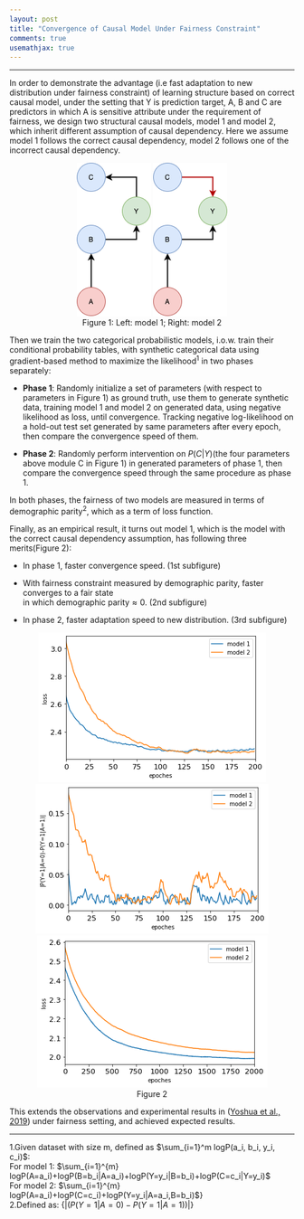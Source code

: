 ```yaml
---
layout: post
title: "Convergence of Causal Model Under Fairness Constraint"
comments: true
usemathjax: true
---
```


---

In order to demonstrate the advantage (i.e fast adaptation to new
distribution under fairness constraint) of learning structure based on
correct causal model, under the setting that Y is prediction target, A,
B and C are predictors in which A is sensitive attribute under the
requirement of fairness, we design two structural causal models, model 1
and model 2, which inherit different assumption of causal dependency.
Here we assume model 1 follows the correct causal dependency, model 2
follows one of the incorrect causal dependency.

<p align="center">
  <img src="/assets/post-images/fairness-constraint/model1.png">
  <img src="/assets/post-images/fairness-constraint/model2.png">
  <br/>
  Figure 1: Left: model 1; Right: model 2
</p>

Then we train the two categorical probabilistic models, i.o.w. train
their conditional probability tables, with synthetic categorical data
using gradient-based method to maximize the likelihood$^1$ in two phases
separately:

-   **Phase 1**: Randomly initialize a set of parameters (with respect
    to parameters in Figure 1) as ground truth, use them to generate
    synthetic data, training model 1 and model 2 on generated data,
    using negative likelihood as loss, until convergence. Tracking
    negative log-likelihood on a hold-out test set generated by same
    parameters after every epoch, then compare the convergence speed of
    them.

-   **Phase 2**: Randomly perform intervention on $P(C|Y)$(the four
    parameters above module C in Figure 1) in generated parameters of
    phase 1, then compare the convergence speed through the same
    procedure as phase 1.

In both phases, the fairness of two models are measured in terms of
demographic parity$^2$, which as a term of loss function.

Finally, as an empirical result, it turns out model 1, which is the
model with the correct causal dependency assumption, has following three
merits(Figure 2):

-   In phase 1, faster convergence speed. (1st subfigure)

-   With fairness constraint measured by demographic parity, faster
    converges to a fair state\
    in which demographic parity$\approx0$. (2nd subfigure)

-   In phase 2, faster adaptation speed to new distribution. (3rd subfigure)


<p align="center">
  <img src="/assets/post-images/fairness-constraint/convergence.png">
  <img src="/assets/post-images/fairness-constraint/fair_convergence.png">
  <img src="/assets/post-images/fairness-constraint/transfer_convergence.png">
  <br/>
  Figure 2
</p>

This extends the observations and experimental results in (<a href="https://arxiv.org/abs/1901.10912">Yoshua et
al., 2019</a>) under fairness setting, and achieved expected results.

------------------------------------------------------------------------
1.Given dataset with size m, defined as $\sum_{i=1}^m logP(a_i, b_i, y_i, c_i)$:<br />
For model 1: $\sum_{i=1}^{m} logP(A=a_i)+logP(B=b_i|A=a_i)+logP(Y=y_i|B=b_i)+logP(C=c_i|Y=y_i)$<br />
For model 2: $\sum_{i=1}^{m} logP(A=a_i)+logP(C=c_i)+logP(Y=y_i|A=a_i,B=b_i)$}<br />
2.Defined as: {$|(P(Y=1|A=0)-P(Y=1|A=1))|$}
